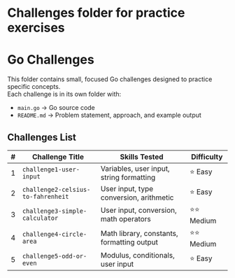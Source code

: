 # Challenges folder for practice exercises

# Go Challenges

This folder contains small, focused Go challenges designed to practice specific concepts.  
Each challenge is in its own folder with:

- `main.go` → Go source code
- `README.md` → Problem statement, approach, and example output

## Challenges List

| #   | Challenge Title                    | Skills Tested                              | Difficulty  |
| --- | ---------------------------------- | ------------------------------------------ | ----------- |
| 1   | `challenge1-user-input`            | Variables, user input, string formatting   | ⭐ Easy     |
| 2   | `challenge2-celsius-to-fahrenheit` | User input, type conversion, arithmetic    | ⭐ Easy     |
| 3   | `challenge3-simple-calculator`     | User input, conversion, math operators     | ⭐⭐ Medium |
| 4   | `challenge4-circle-area`           | Math library, constants, formatting output | ⭐⭐ Medium |
| 5   | `challenge5-odd-or-even`           | Modulus, conditionals, user input          | ⭐ Easy     |
